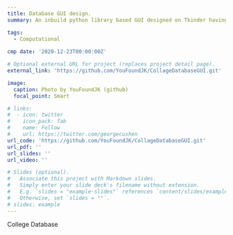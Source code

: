 ```yaml
---
title: Database GUI design.
summary: An inbuild python library based GUI designed on Tkinder having implemented using multithreading. Features include data logging, advanced filtering, persistent storage and admin credential based modification features among other things.

tags:
  - Computational
    
cmp date: '2020-12-23T00:00:00Z'

# Optional external URL for project (replaces project detail page).
external_link: 'https://github.com/YouFoundJK/CollageDatabaseGUI.git'

image:
  caption: Photo by YouFoundJK (github)
  focal_point: Smart

# links:
#  - icon: twitter
#    icon_pack: fab
#    name: Follow
#    url: https://twitter.com/georgecushen
url_code: 'https://github.com/YouFoundJK/CollageDatabaseGUI.git'
url_pdf: ''
url_slides: ''
url_video: ''

# Slides (optional).
#   Associate this project with Markdown slides.
#   Simply enter your slide deck's filename without extension.
#   E.g. `slides = "example-slides"` references `content/slides/example-slides.md`.
#   Otherwise, set `slides = ""`.
# slides: example
---
```


College Database
